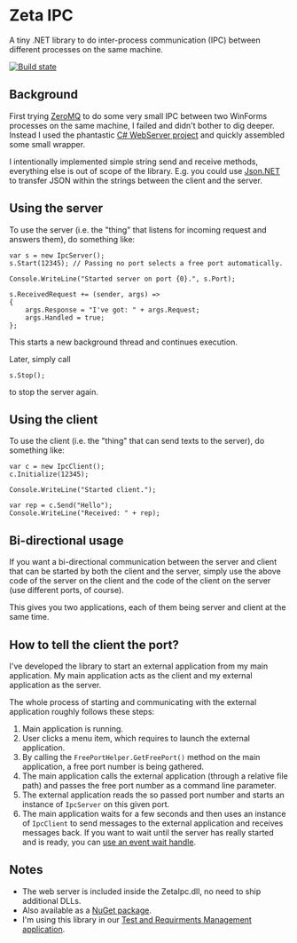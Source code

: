 # Zeta IPC

A tiny .NET library to do inter-process communication (IPC) between different processes on the same machine.

[![Build state](https://travis-ci.org/UweKeim/ZetaIpc.svg?branch=master)](https://travis-ci.org/UweKeim/ZetaIpc "Travis CI build status")

## Background

First trying [ZeroMQ](https://github.com/zeromq/netmq) to do some very small IPC between two WinForms processes on the same machine, I failed and didn't 
bother to dig deeper. Instead I used the phantastic [C# WebServer project](https://webserver.codeplex.com/) and quickly
assembled some small wrapper.

I intentionally implemented simple string send and receive methods, everything else is out of scope of
the library. E.g. you could use [Json.NET](http://james.newtonking.com/json) to transfer JSON within the strings between the client and the
server.

## Using the server

To use the server (i.e. the "thing" that listens for incoming request and answers them), do something like:

    var s = new IpcServer();
    s.Start(12345); // Passing no port selects a free port automatically.

    Console.WriteLine("Started server on port {0}.", s.Port);

    s.ReceivedRequest += (sender, args) =>
    {
        args.Response = "I've got: " + args.Request;
        args.Handled = true;
    };

This starts a new background thread and continues execution.

Later, simply call

    s.Stop();

to stop the server again.

## Using the client

To use the client (i.e. the "thing" that can send texts to the server), do something like:

    var c = new IpcClient();
    c.Initialize(12345);

    Console.WriteLine("Started client.");

    var rep = c.Send("Hello");
    Console.WriteLine("Received: " + rep);

## Bi-directional usage

If you want a bi-directional communication between the server and client that can be started
by both the client and the server, simply use the above code of the server on the client
and the code of the client on the server (use different ports, of course).

This gives you two applications, each of them being server and client at the same time.

## How to tell the client the port?

I've developed the library to start an external application from my main application. My main application acts as 
the client and my external application as the server. 

The whole process of starting and communicating with the external application roughly follows these steps:

1. Main application is running.
1. User clicks a menu item, which requires to launch the external application.
1. By calling the `FreePortHelper.GetFreePort()` method on the main application, a free port number is being gathered.
1. The main application calls the external application (through a relative file path) and passes the free port number as a command line parameter.
1. The external application reads the so passed port number and starts an instance of `IpcServer` on this given port.
1. The main application waits for a few seconds and then uses an instance of `IpcClient` to send messages to the external application and receives messages back. If you want to wait until the server has really started and is ready, you can [use an event wait handle](http://stackoverflow.com/questions/2740038/).

## Notes

- The web server is included inside the ZetaIpc.dll, no need to ship additional DLLs.
- Also available as a [NuGet package](https://www.nuget.org/packages/ZetaIpc).
- I'm using this library in our [Test and Requirments Management application](http://www.zeta-test.com).